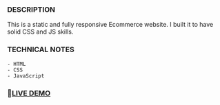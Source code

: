 ### DESCRIPTION
This is a static and fully responsive Ecommerce website.
I built it to have solid CSS and JS skills.

### TECHNICAL NOTES
    - HTML
    - CSS
    - JavaScript

###  🚩[LIVE DEMO](https://sunjus-ecommerce-fashion.netlify.app/)
